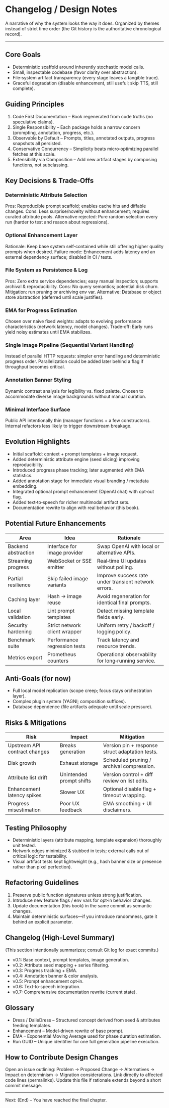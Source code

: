 # Changelog / Design Notes

A narrative of why the system looks the way it does. Organized by themes instead of strict time order (the Git history is the authoritative chronological record).

---

## Core Goals
- Deterministic scaffold around inherently stochastic model calls.
- Small, inspectable codebase (favor clarity over abstraction).
- File‑system artifact transparency (every stage leaves a tangible trace).
- Graceful degradation (disable enhancement, still useful; skip TTS, still complete).

## Guiding Principles
1. Code First Documentation – Book regenerated from code truths (no speculative claims).
2. Single Responsibility – Each package holds a narrow concern (prompting, annotation, progress, etc.).
3. Observable by Default – Prompts, titles, annotated outputs, progress snapshots all persisted.
4. Conservative Concurrency – Simplicity beats micro‑optimizing parallel fetches at this scale.
5. Extensibility via Composition – Add new artifact stages by composing functions, not subclassing.

## Key Decisions & Trade‑Offs

### Deterministic Attribute Selection
Pros: Reproducible prompt scaffold; enables cache hits and diffable changes.
Cons: Less surprise/novelty without enhancement; requires curated attribute pools.
Alternative rejected: Pure random selection every run (harder to test and reason about regressions).

### Optional Enhancement Layer
Rationale: Keep base system self‑contained while still offering higher quality prompts when desired.
Failure mode: Enhancement adds latency and an external dependency surface; disabled in CI / tests.

### File System as Persistence & Log
Pros: Zero extra service dependencies; easy manual inspection; supports archival & reproducibility.
Cons: No query semantics; potential disk churn. Mitigation: run pruning or archiving env var.
Alternative: Database or object store abstraction (deferred until scale justifies).

### EMA for Progress Estimation
Chosen over naive fixed weights: adapts to evolving performance characteristics (network latency, model changes).
Trade‑off: Early runs yield noisy estimates until EMA stabilizes.

### Single Image Pipeline (Sequential Variant Handling)
Instead of parallel HTTP requests: simpler error handling and deterministic progress order. Parallelization could be added later behind a flag if throughput becomes critical.

### Annotation Banner Styling
Dynamic contrast analysis for legibility vs. fixed palette. Chosen to accommodate diverse image backgrounds without manual curation.

### Minimal Interface Surface
Public API intentionally thin (manager functions + a few constructors). Internal refactors less likely to trigger downstream breakage.

## Evolution Highlights
- Initial scaffold: context + prompt templates + image request.
- Added deterministic attribute engine (seed slicing) improving reproducibility.
- Introduced progress phase tracking; later augmented with EMA statistics.
- Added annotation stage for immediate visual branding / metadata embedding.
- Integrated optional prompt enhancement (OpenAI chat) with opt‑out flag.
- Added text‑to‑speech for richer multimodal artifact sets.
- Documentation rewrite to align with real behavior (this book).

## Potential Future Enhancements
| Area | Idea | Rationale |
|------|------|-----------|
| Backend abstraction | Interface for image provider | Swap OpenAI with local or alternative APIs. |
| Streaming progress | WebSocket or SSE emitter | Real‑time UI updates without polling. |
| Partial resilience | Skip failed image variants | Improve success rate under transient network errors. |
| Caching layer | Hash → image reuse | Avoid regeneration for identical final prompts. |
| Local validation | Lint prompt templates | Detect missing template fields early. |
| Security hardening | Strict network client wrapper | Uniform retry / backoff / logging policy. |
| Benchmark suite | Performance regression tests | Track latency and resource trends. |
| Metrics export | Prometheus counters | Operational observability for long‑running service. |

## Anti‑Goals (for now)
- Full local model replication (scope creep; focus stays orchestration layer).
- Complex plugin system (YAGNI; composition suffices).
- Database dependence (file artifacts adequate until scale pressure). 

## Risks & Mitigations
| Risk | Impact | Mitigation |
|------|--------|-----------|
| Upstream API contract changes | Breaks generation | Version pin + response struct adaptation tests. |
| Disk growth | Exhaust storage | Scheduled pruning / archival compression. |
| Attribute list drift | Unintended prompt shifts | Version control + diff review on list edits. |
| Enhancement latency spikes | Slower UX | Optional disable flag + timeout wrapping. |
| Progress misestimation | Poor UX feedback | EMA smoothing + UI disclaimers. |

## Testing Philosophy
- Deterministic layers (attribute mapping, template expansion) thoroughly unit tested.
- Network edges minimized & stubbed in tests; external calls out of critical logic for testability.
- Visual artifact tests kept lightweight (e.g., hash banner size or presence rather than pixel perfection).

## Refactoring Guidelines
1. Preserve public function signatures unless strong justification.
2. Introduce new feature flags / env vars for opt‑in behavior changes.
3. Update documentation (this book) in the same commit as semantic changes.
4. Maintain deterministic surfaces—if you introduce randomness, gate it behind an explicit parameter.

## Changelog (High‑Level Summary)
(This section intentionally summarizes; consult Git log for exact commits.)
- v0.1: Base context, prompt templates, image generation.
- v0.2: Attribute seed mapping + series filtering.
- v0.3: Progress tracking + EMA.
- v0.4: Annotation banner & color analysis.
- v0.5: Prompt enhancement opt‑in.
- v0.6: Text‑to‑speech integration.
- v0.7: Comprehensive documentation rewrite (current state).

## Glossary
- Dress / DalleDress – Structured concept derived from seed & attributes feeding templates.
- Enhancement – Model‑driven rewrite of base prompt.
- EMA – Exponential Moving Average used for phase duration estimation.
- Run GUID – Unique identifier for one full generation pipeline execution.

## How to Contribute Design Changes
Open an issue outlining: Problem → Proposed Change → Alternatives → Impact on determinism → Migration considerations. Link directly to affected code lines (permalinks). Update this file if rationale extends beyond a short commit message.

---

Next: (End) – You have reached the final chapter.
